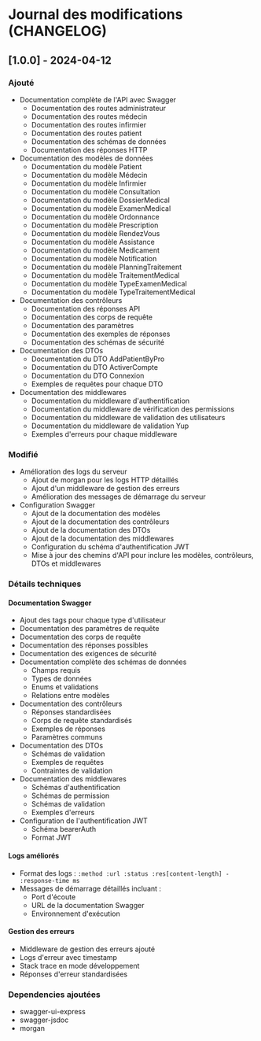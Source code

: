 # Journal des modifications (CHANGELOG)

## [1.0.0] - 2024-04-12

### Ajouté
- Documentation complète de l'API avec Swagger
  - Documentation des routes administrateur
  - Documentation des routes médecin
  - Documentation des routes infirmier
  - Documentation des routes patient
  - Documentation des schémas de données
  - Documentation des réponses HTTP
- Documentation des modèles de données
  - Documentation du modèle Patient
  - Documentation du modèle Médecin
  - Documentation du modèle Infirmier
  - Documentation du modèle Consultation
  - Documentation du modèle DossierMedical
  - Documentation du modèle ExamenMedical
  - Documentation du modèle Ordonnance
  - Documentation du modèle Prescription
  - Documentation du modèle RendezVous
  - Documentation du modèle Assistance
  - Documentation du modèle Medicament
  - Documentation du modèle Notification
  - Documentation du modèle PlanningTraitement
  - Documentation du modèle TraitementMedical
  - Documentation du modèle TypeExamenMedical
  - Documentation du modèle TypeTraitementMedical
- Documentation des contrôleurs
  - Documentation des réponses API
  - Documentation des corps de requête
  - Documentation des paramètres
  - Documentation des exemples de réponses
  - Documentation des schémas de sécurité
- Documentation des DTOs
  - Documentation du DTO AddPatientByPro
  - Documentation du DTO ActiverCompte
  - Documentation du DTO Connexion
  - Exemples de requêtes pour chaque DTO
- Documentation des middlewares
  - Documentation du middleware d'authentification
  - Documentation du middleware de vérification des permissions
  - Documentation du middleware de validation des utilisateurs
  - Documentation du middleware de validation Yup
  - Exemples d'erreurs pour chaque middleware

### Modifié
- Amélioration des logs du serveur
  - Ajout de morgan pour les logs HTTP détaillés
  - Ajout d'un middleware de gestion des erreurs
  - Amélioration des messages de démarrage du serveur
- Configuration Swagger
  - Ajout de la documentation des modèles
  - Ajout de la documentation des contrôleurs
  - Ajout de la documentation des DTOs
  - Ajout de la documentation des middlewares
  - Configuration du schéma d'authentification JWT
  - Mise à jour des chemins d'API pour inclure les modèles, contrôleurs, DTOs et middlewares

### Détails techniques

#### Documentation Swagger
- Ajout des tags pour chaque type d'utilisateur
- Documentation des paramètres de requête
- Documentation des corps de requête
- Documentation des réponses possibles
- Documentation des exigences de sécurité
- Documentation complète des schémas de données
  - Champs requis
  - Types de données
  - Enums et validations
  - Relations entre modèles
- Documentation des contrôleurs
  - Réponses standardisées
  - Corps de requête standardisés
  - Exemples de réponses
  - Paramètres communs
- Documentation des DTOs
  - Schémas de validation
  - Exemples de requêtes
  - Contraintes de validation
- Documentation des middlewares
  - Schémas d'authentification
  - Schémas de permission
  - Schémas de validation
  - Exemples d'erreurs
- Configuration de l'authentification JWT
  - Schéma bearerAuth
  - Format JWT

#### Logs améliorés
- Format des logs : `:method :url :status :res[content-length] - :response-time ms`
- Messages de démarrage détaillés incluant :
  - Port d'écoute
  - URL de la documentation Swagger
  - Environnement d'exécution

#### Gestion des erreurs
- Middleware de gestion des erreurs ajouté
- Logs d'erreur avec timestamp
- Stack trace en mode développement
- Réponses d'erreur standardisées

### Dependencies ajoutées
- swagger-ui-express
- swagger-jsdoc
- morgan 